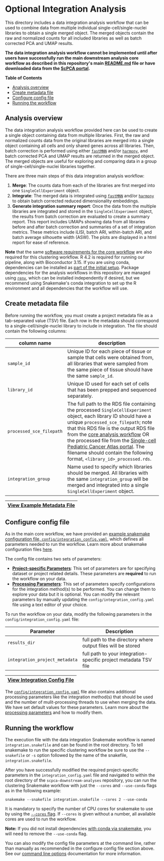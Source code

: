 # Optional Integration Analysis

This directory includes a data integration analysis workflow that can be used to combine data from multiple individual single-cell/single-nuclei libraries to obtain a single merged object. 
The merged objects contain the raw and normalized counts for all included libraries as well as batch corrected PCA and UMAP results.

**The data integration analysis workflow cannot be implemented until after users have successfully run the main downstream analysis core workflow as described in this repository's main [README.md](../README.md) file or have downloaded data from the [ScPCA portal](https://scpca.alexslemonade.org/).**

<!-- START doctoc generated TOC please keep comment here to allow auto update -->
<!-- DON'T EDIT THIS SECTION, INSTEAD RE-RUN doctoc TO UPDATE -->
**Table of Contents**

- [Analysis overview](#analysis-overview)
- [Create metadata file](#create-metadata-file)
- [Configure config file](#configure-config-file)
- [Running the workflow](#running-the-workflow)

<!-- END doctoc generated TOC please keep comment here to allow auto update -->

## Analysis overview

The data integration analysis workflow provided here can be used to create a single object containing data from multiple libraries.
First, the raw and normalized counts data from the original libraries are merged into a single object containing all cells and only shared genes across all libraries.
Then, batch correction is performed using either [`fastMNN`](https://rdrr.io/github/LTLA/batchelor/man/fastMNN.html) and/or [`harmony`](https://portals.broadinstitute.org/harmony/articles/quickstart.html), and batch corrected PCA and UMAP results are returned in the merged object.
The merged objects are useful for exploring and comparing data in a group of single-cell/single-nuclei libraries together.

There are three main steps of this data integration analysis workflow:

1. **Merge**: The counts data from each of the libraries are first merged into one `SingleCellExperiment` object.
2. **Integrate**: The merged data is integrated using [`fastMNN`](https://rdrr.io/github/LTLA/batchelor/man/fastMNN.html) and/or [`harmony`](https://portals.broadinstitute.org/harmony/articles/quickstart.html) to obtain batch corrected reduced dimensionality embeddings.
3. **Generate integration summary report**: Once the data from the multiple libraries are integrated and stored in the `SingleCellExperiment` object, the results from batch correction are evaluated to create a summary report.
This report includes UMAPs showing data from all libraries before and after batch correction and summaries of a set of integration metrics.
These metrics include iLISI, batch ARI, within-batch ARI, and batch average silhouette width (ASW).
The plots are displayed in a html report for ease of reference.

**Note** that the same [software requirements for the core workflow](../README.md#3-additional-dependencies) are also required for this clustering workflow.
R 4.2 is required for running our pipeline, along with Bioconductor 3.15.
If you are using conda, dependencies can be installed as [part of the initial setup](../README.md#snakemakeconda-installation).
Package dependencies for the analysis workflows in this repository are managed using [`renv`](https://rstudio.github.io/renv/index.html), which can be installed independently if desired, but we recommend using Snakemake's conda integration to set up the R environment and all dependencies that the workflow will use.

## Create metadata file

Before running the workflow, you must create a project metadata file as a tab-separated value (TSV) file.
Each row in the metadata should correspond to a single-cell/single-nuclei library to include in integration.
The file should contain the following columns:

| column name | description |
| ----------- | ----------- |
| `sample_id` | Unique ID for each piece of tissue or sample that cells were obtained from,  all libraries that were sampled from the same piece of tissue should have the same `sample_id`. |
| `library_id` | Unique ID used for each set of cells that has been prepped and sequenced separately. |
| `processed_sce_filepath` | The full path to the RDS file containing the processed `SingleCellExperiment` object, each library ID should have a unique `processed_sce_filepath`; note that this RDS file is the output RDS file from the [core analysis workflow](../README.md#6-expected-output) OR the processed file from the [Single-cell Pediatric Cancer Atlas portal](https://scpca.alexslemonade.org/). The filename should contain the following format, `<library_id>_processed.rds`. |
| `integration_group` | Name used to specify which libraries should be merged. All libraries with the same `integration_group` will be merged and integrated into a single `SingleCellExperiment` object. |

|[View Example Metadata File](https://github.com/AlexsLemonade/scpca-downstream-analyses/blob/main/example-data/project-metadata/example-integration-library-metadata.tsv)|
|---|


## Configure config file

As in the main core workflow, we have provided an [example snakemake configuration file, `config/integration_config.yaml`](../config/integration_config.yaml), which defines all parameters needed to run the workflow.
Learn more about snakemake configuration files [here](https://snakemake.readthedocs.io/en/stable/snakefiles/configuration.html).

The config file contains two sets of parameters:

- **[Project-specific Parameters](../config/integration_config.yaml#L3)**: This set of parameters are for specifying dataset or project related details. 
These parameters are **required** to run the workflow on your data.
- **[Processing Parameters](../config/integration_config.yaml#L7)**: This set of parameters specify configurations for the integration method(s) to be performed.
You can change them to explore your data but it is optional.
You can modify the relevant parameters by manually updating the `config/integration_config.yaml` file using a text editor of your choice.

To run the workflow on your data, modify the following parameters in the `config/integration_config.yaml` file:

| Parameter        | Description |
|------------------|-------------|
| `results_dir` | full path to the directory where output files will be stored |
| `integration_project_metadata` | full path to your integration-specific project metadata TSV file |

|[View Integration Config File](../config/integration_config.yaml)|
|---|

The [`config/integration_config.yaml`](../config/integration_config.yaml) file also contains additional processing parameters like the integration method(s) that should be used and the number of mulit-processing threads to use when merging the data.
We have set default values for these parameters. 
Learn more about the [processing parameters](../additional-docs/processing-parameters.md#integration-analysis-parameters) and how to modify them.

## Running the workflow

The execution file with the data integration Snakemake workflow is named `integration.snakefile` and can be found in the root directory. 
To tell snakemake to run the specific clustering workflow be sure to use the `--snakefile` or `-s` option followed by the name of the snakefile, `integration.snakefile`.

After you have successfully modified the required project-specific parameters in the `integration_config.yaml` file and navigated to within the root directory of the `scpca-downstream-analyses` repository, you can run the clustering Snakemake workflow with just the `--cores` and `--use-conda` flags as in the following example:  

```
snakemake --snakefile integration.snakefile --cores 2 --use-conda
```

It is mandatory to specify the number of CPU cores for snakemake to use by using the [`--cores` flag](https://snakemake.readthedocs.io/en/stable/tutorial/advanced.html?highlight=cores#step-1-specifying-the-number-of-used-threads).
If `--cores` is given without a number, all available cores are used to run the workflow.

**Note:** If you did not install dependencies [with conda via snakemake](#snakemakeconda-installation), you will need to remove the `--use-conda` flag.

You can also modify the config file parameters at the command line, rather than manually as recommended in the configure config file section above.
See our [command line options](../additional-docs/command-line-options.md) documentation for more information.
